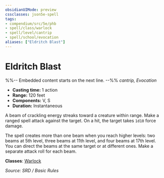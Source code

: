 ```yaml
---
obsidianUIMode: preview
cssclasses: json5e-spell
tags:
- compendium/src/5e/phb
- spell/class/warlock
- spell/level/cantrip
- spell/school/evocation
aliases: ["Eldritch Blast"]
---
```

# Eldritch Blast
%%-- Embedded content starts on the next line. --%%
*cantrip, Evocation*  

- **Casting time:** 1 action
- **Range:** 120 feet
- **Components:** V, S
- **Duration:** Instantaneous

A beam of crackling energy streaks toward a creature within range. Make a ranged spell attack against the target. On a hit, the target takes `1d10` force damage.

The spell creates more than one beam when you reach higher levels: two beams at 5th level, three beams at 11th level, and four beams at 17th level. You can direct the beams at the same target or at different ones. Make a separate attack roll for each beam.

**Classes**: [Warlock](compendium/classes/warlock.md)

*Source: SRD / Basic Rules*
